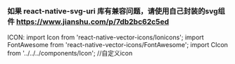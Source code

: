 ### 如果 react-native-svg-uri 库有兼容问题，请使用自己封装的svg组件 https://www.jianshu.com/p/7db2bc62c5ed

ICON:
import Icon from 'react-native-vector-icons/Ionicons';
import FontAwesome from 'react-native-vector-icons/FontAwesome';
import CIcon from '../../../components/Icon'; //自定义icon